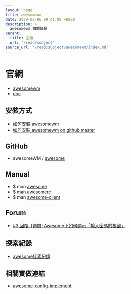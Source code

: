 ```yaml
---
layout: page
title: awesomewm
date: 2020-02-06 09:41:08 +0800
description: >
  awesomewm 相關議題
parent:
  title: 主題
  url: '/read/subject'
source_url: '/read/subject/awesomewm/index.md'
---
```


# 官網

* [awesomewm](https://awesomewm.org)
* [doc](https://awesomewm.org/doc/)


## 安裝方式

* [如何安裝 awesomewm](install-awesomewm)
* [如何安裝 awesomewm on github master](install-awesomewm-github-master)


## GitHub

* awesomeWM / [awesome](https://github.com/awesomeWM/awesome)


## Manual

* $ man [awesome](https://manpages.ubuntu.com/manpages/bionic/en/man1/awesome.1.html)
* $ man [awesomerc](https://manpages.ubuntu.com/manpages/bionic/en/man5/awesomerc.5.html)
* $ man [awesome-client](https://manpages.ubuntu.com/manpages/bionic/en/man1/awesome-client.1.html)


## Forum

* [#3 回覆: [詢問] Awesome下如何顯示「輸入密碼的視窗」](https://www.ubuntu-tw.org/modules/newbb/viewtopic.php?post_id=362260#forumpost362260)


## 探索紀錄

* [awesome探索紀錄](https://github.com/samwhelp/play-ubuntu-18.04-plan/tree/master/concept/awesome-wm)


## 相關實做連結

* [awesome-config-implement](awesome-config-implement)

